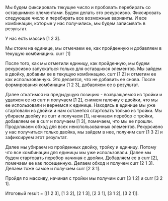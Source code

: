 Мы будем фиксировать текущее число и пробовать перебирать со оставшимися элементами. Будем делать это рекурсивно. Фиксировать следующее число и перебирать все возможные варианты. И все комбинации, которые у нас получились, мы будем записывать в результат.

У нас есть массив [1 2 3].

Мы стоим на единице, мы отмечаем ее, как пройденную и добавляем в текущую комбинацию.
curr [1]

После того, как мы отметили единицу, как пройденную, мы будем рекурсивно запускаться только для оставшихся элементов. Мы зайдем в двойку, добавим ее в текущую комбинацию. curr [1 2] и отметим ее как использованную. Это делается, что не добавить ее снова. После формирования комбинации [1 2 3], добавляем ее в результат.

Далее откатимся на предыдущую позицию - возвращаемся из тройки и удаляем ее из curr и получаем [1 2], снимем галочку с двойки, что мы ее использовали и вернемся к единице. Находясь в единице мы уже стартовали из двойки и нам останется стартовать только из тройки. Мы убираем двойку из curr и получаем [1], начинаем перебор с тройки, добавляем ее в curr и получаем [1 3], помечаем, что мы ее прошли. Продолжаем обход для всех неиспользованных элементов. Рекурсивно у нас получиться только двойка, мы зайдем в нее, получим curr [1 3 2] и зафиксируем этот результат.

Далее мы убираем из пройденных двойку, тройку и единицу. Потому что все комбинации для единицы мы уже использовали. Далее мы будем стартовать перебор начиная с двойки. Добавляем ее в curr [2], помечаем ее как посещенную. Делаем обход и получем curr [2 1 3]. Делаем тоже самое и получаем curr [2 3 1].

Пройдя по массиву, начиная с тройки мы получим curr [3 1 2] и curr [3 2 1].

Итоговый result = [[1 2 3], [1 3 2], [2 1 3], [2 3 1], [3 1 2], [3 2 1]].